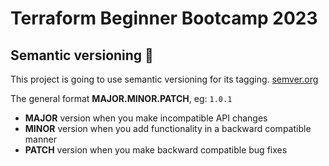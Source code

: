 # Terraform Beginner Bootcamp 2023

## Semantic versioning :mage:

This project is going to use semantic versioning for its tagging.
[semver.org](https://semver.org)

The general format
**MAJOR.MINOR.PATCH**, eg: `1.0.1`

- **MAJOR** version when you make incompatible API changes
- **MINOR** version when you add functionality in a backward compatible manner
- **PATCH** version when you make backward compatible bug fixes
